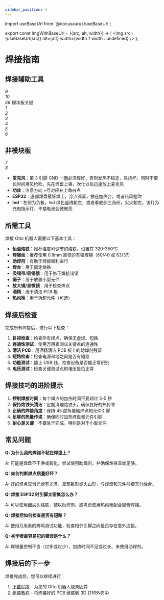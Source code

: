 ```yaml
---
sidebar_position: 4
---
```


import useBaseUrl from '@docusaurus/useBaseUrl';

export const ImgWithBaseUrl = ({src, alt, width}) => (
<img src={useBaseUrl(src)} alt={alt} width={width ? width : undefined} />
);

# 焊接指南

## 焊接辅助工具

  <div style={{width: '100%', textAlign: 'center'}}>
    <ImgWithBaseUrl src="/img/Soldering/9.png" alt="9" />
    <div><em>9</em></div>
  </div>
  <div style={{width: '100%', textAlign: 'center'}}>
    <ImgWithBaseUrl src="/img/Soldering/10.png" alt="10" />
    <div><em>10</em></div>
  </div>
## 模块板关键

<div style={{display: 'flex', justifyContent: 'space-between', marginBottom: '20px'}}>
  <div style={{width: '48%', textAlign: 'center'}}>
    <ImgWithBaseUrl src="/img/Soldering/1.jpg" alt="1" />
    <div><em>1</em></div>
  </div>
  <div style={{width: '48%', textAlign: 'center'}}>
    <ImgWithBaseUrl src="/img/Soldering/2.jpg" alt="2" />
    <div><em>2</em></div>
  </div>
</div>

<div style={{display: 'flex', justifyContent: 'space-between', marginBottom: '20px'}}>
  <div style={{width: '48%', textAlign: 'center'}}>
    <ImgWithBaseUrl src="/img/Soldering/3.jpg" alt="3" />
    <div><em>3</em></div>
  </div>
  <div style={{width: '48%', textAlign: 'center'}}>
    <ImgWithBaseUrl src="/img/Soldering/4.jpg" alt="4" />
    <div><em>4</em></div>
  </div>
</div>

<div style={{display: 'flex', justifyContent: 'space-between', marginBottom: '20px'}}>
  <div style={{width: '48%', textAlign: 'center'}}>
    <ImgWithBaseUrl src="/img/Soldering/5.jpg" alt="5" />
    <div><em>5</em></div>
  </div>
  <div style={{width: '48%', textAlign: 'center'}}>
    <ImgWithBaseUrl src="/img/Soldering/6.jpg" alt="6" />
    <div><em>6</em></div>
  </div>
</div>

## 非模块板

<div style={{display: 'flex', justifyContent: 'space-between', marginBottom: '20px'}}>
  <div style={{width: '48%', textAlign: 'center'}}>
    <ImgWithBaseUrl src="/img/Soldering/7.png" alt="7" />
    <div><em>7</em></div>
  </div>
  <div style={{width: '48%', textAlign: 'center'}}>
    <ImgWithBaseUrl src="/img/Soldering/8.png" alt="8" />
    <div><em>8</em></div>
  </div>
</div>

- **麦克风**：第 3 引脚 GND 一圈必须焊好，否则发热不稳定，易烧坏。同时不要长时间用风枪吹，先在焊盘上锡，吹化以后迅速放上麦克风
- **功放**：注意方向 +号对应右上角白点
- **ESP32**：底部焊盘最好焊上，涂点锡膏，放在加热台，或者热风枪吹
- **led**：左侧为负极，led 绿色竖线朝左，或者看底部三角形，尖尖朝左，该灯为充电指示灯，不插电池会微微亮

## 所需工具

焊接 Otto 机器人需要以下基本工具：

- **恒温烙铁**：推荐温度可调节的烙铁，设置在 320-350°C
- **焊锡丝**：推荐使用 0.8mm 直径的有铅焊锡（60/40 或 63/37)
- **助焊剂**：有助于焊接顺利进行
- **焊台**：用于固定烙铁
- **吸锡带/吸锡器**：用于修正焊接错误
- **镊子**：用于放置小型元件
- **放大镜/显微镜**：用于检查焊点
- **酒精**：用于清洁 PCB 板
- **热风枪**：用于拆卸元件（可选）

## 焊接后检查

完成所有焊接后，进行以下检查：

1. **目视检查**：检查所有焊点，确保无虚焊、短路
2. **连通性测试**：使用万用表测试关键点的连通性
3. **清洁 PCB**：用酒精清洁 PCB 板上的助焊剂残留
4. **短路检查**：检查电源和地之间是否有短路
5. **功能测试**：插上 USB 线，检查设备是否能正常识别
6. **电压测试**：检查关键测试点的电压是否正常

## 焊接技巧的进阶提示

1. **控制焊接时间**：每个焊点的加热时间不要超过 3-5 秒
2. **保持烙铁头清洁**：定期清理烙铁头，确保良好的热传导
3. **正确的焊接角度**：保持 45 度角接触焊点和元件引脚
4. **足够的热量传递**：确保同时加热焊盘和元件引脚
5. **耐心是关键**：不要急于完成，特别是对于小型元件

## 常见问题

**Q: 为什么我的焊锡不粘在焊盘上？**

A: 可能是焊盘不干净或氧化，尝试使用助焊剂，并确保烙铁温度足够。

**Q: 如何判断焊点质量好坏？**

A: 好的焊点应当光滑有光泽，呈现锥形或火山形，与焊盘和元件引脚充分融合。

**Q: 焊接 ESP32 时引脚太密集怎么办？**

A: 可以使用细尖头烙铁，辅以助焊剂，或考虑使用热风枪配合锡膏焊接。

**Q: 焊接后如何检查是否有短路？**

A: 使用万用表的蜂鸣测试功能，检查相邻引脚之间是否存在意外连接。

**Q: 初学者最容易犯的错误是什么？**

A: 焊锡量控制不当（过多或过少）、加热时间不足或过长、未使用助焊剂。

## 焊接后的下一步

焊接完成后，您可以继续进行：

1. [下载程序](/docs/downloads) - 为您的 Otto 机器人烧录固件
2. [组装教程](/docs/assembly) - 将焊接好的 PCB 组装到 3D 打印外壳中
